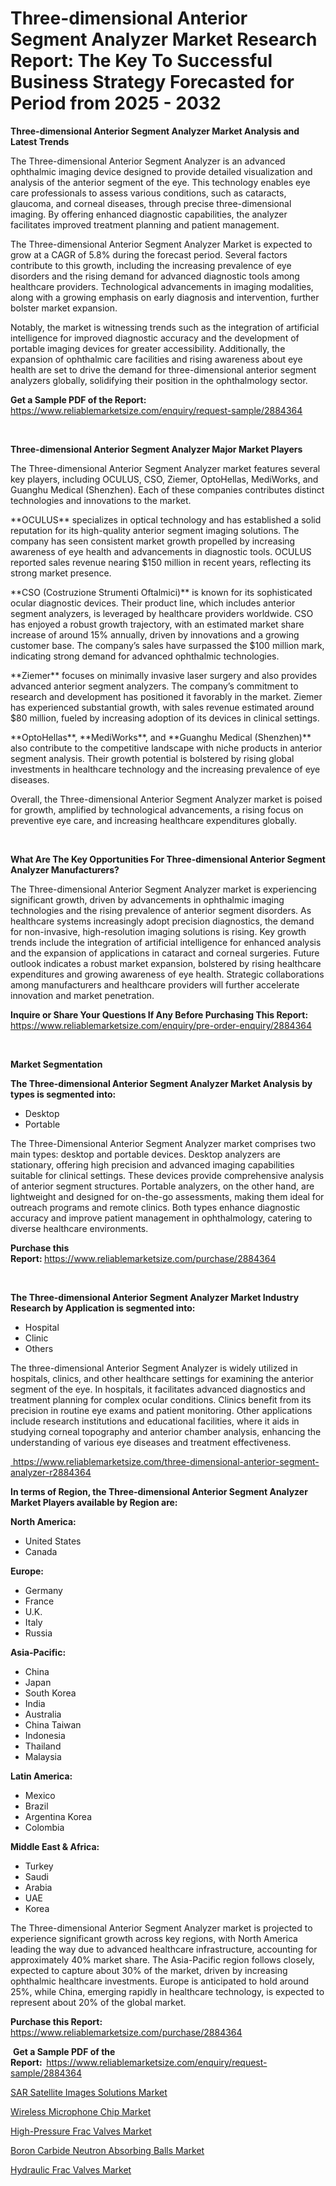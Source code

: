 <p><h1>Three-dimensional Anterior Segment Analyzer Market Research Report: The Key To Successful Business Strategy Forecasted for Period from 2025 - 2032</h1></p><p><strong>Three-dimensional Anterior Segment Analyzer Market Analysis and Latest Trends</strong></p>
<p><p>The Three-dimensional Anterior Segment Analyzer is an advanced ophthalmic imaging device designed to provide detailed visualization and analysis of the anterior segment of the eye. This technology enables eye care professionals to assess various conditions, such as cataracts, glaucoma, and corneal diseases, through precise three-dimensional imaging. By offering enhanced diagnostic capabilities, the analyzer facilitates improved treatment planning and patient management.</p><p>The Three-dimensional Anterior Segment Analyzer Market is expected to grow at a CAGR of 5.8% during the forecast period. Several factors contribute to this growth, including the increasing prevalence of eye disorders and the rising demand for advanced diagnostic tools among healthcare providers. Technological advancements in imaging modalities, along with a growing emphasis on early diagnosis and intervention, further bolster market expansion. </p><p>Notably, the market is witnessing trends such as the integration of artificial intelligence for improved diagnostic accuracy and the development of portable imaging devices for greater accessibility. Additionally, the expansion of ophthalmic care facilities and rising awareness about eye health are set to drive the demand for three-dimensional anterior segment analyzers globally, solidifying their position in the ophthalmology sector.</p></p>
<p><strong>Get a Sample PDF of the Report:&nbsp;</strong> <a href="https://www.reliablemarketsize.com/enquiry/request-sample/2884364?utm_campaign=1895&utm_medium=2&utm_source=Github&utm_content=ia&utm_term=13032025&utm_id=three-dimensional-anterior-segment-analyzer">https://www.reliablemarketsize.com/enquiry/request-sample/2884364</a></p>
<p>&nbsp;</p>
<p><strong>Three-dimensional Anterior Segment Analyzer Major Market Players</strong></p>
<p><p>The Three-dimensional Anterior Segment Analyzer market features several key players, including OCULUS, CSO, Ziemer, OptoHellas, MediWorks, and Guanghu Medical (Shenzhen). Each of these companies contributes distinct technologies and innovations to the market.</p><p>**OCULUS** specializes in optical technology and has established a solid reputation for its high-quality anterior segment imaging solutions. The company has seen consistent market growth propelled by increasing awareness of eye health and advancements in diagnostic tools. OCULUS reported sales revenue nearing $150 million in recent years, reflecting its strong market presence.</p><p>**CSO (Costruzione Strumenti Oftalmici)** is known for its sophisticated ocular diagnostic devices. Their product line, which includes anterior segment analyzers, is leveraged by healthcare providers worldwide. CSO has enjoyed a robust growth trajectory, with an estimated market share increase of around 15% annually, driven by innovations and a growing customer base. The company’s sales have surpassed the $100 million mark, indicating strong demand for advanced ophthalmic technologies.</p><p>**Ziemer** focuses on minimally invasive laser surgery and also provides advanced anterior segment analyzers. The company’s commitment to research and development has positioned it favorably in the market. Ziemer has experienced substantial growth, with sales revenue estimated around $80 million, fueled by increasing adoption of its devices in clinical settings.</p><p>**OptoHellas**, **MediWorks**, and **Guanghu Medical (Shenzhen)** also contribute to the competitive landscape with niche products in anterior segment analysis. Their growth potential is bolstered by rising global investments in healthcare technology and the increasing prevalence of eye diseases.</p><p>Overall, the Three-dimensional Anterior Segment Analyzer market is poised for growth, amplified by technological advancements, a rising focus on preventive eye care, and increasing healthcare expenditures globally.</p></p>
<p>&nbsp;</p>
<p><strong>What Are The Key Opportunities For Three-dimensional Anterior Segment Analyzer Manufacturers?</strong></p>
<p><p>The Three-dimensional Anterior Segment Analyzer market is experiencing significant growth, driven by advancements in ophthalmic imaging technologies and the rising prevalence of anterior segment disorders. As healthcare systems increasingly adopt precision diagnostics, the demand for non-invasive, high-resolution imaging solutions is rising. Key growth trends include the integration of artificial intelligence for enhanced analysis and the expansion of applications in cataract and corneal surgeries. Future outlook indicates a robust market expansion, bolstered by rising healthcare expenditures and growing awareness of eye health. Strategic collaborations among manufacturers and healthcare providers will further accelerate innovation and market penetration.</p></p>
<p><strong>Inquire or Share Your Questions If Any Before Purchasing This Report:</strong> <a href="https://www.reliablemarketsize.com/enquiry/pre-order-enquiry/2884364?utm_campaign=1895&utm_medium=2&utm_source=Github&utm_content=ia&utm_term=13032025&utm_id=three-dimensional-anterior-segment-analyzer">https://www.reliablemarketsize.com/enquiry/pre-order-enquiry/2884364</a></p>
<p>&nbsp;</p>
<p><strong>Market Segmentation</strong></p>
<p><strong>The Three-dimensional Anterior Segment Analyzer Market Analysis by types is segmented into:</strong></p>
<p><ul><li> Desktop</li><li>Portable </li></ul></p>
<p><p>The Three-Dimensional Anterior Segment Analyzer market comprises two main types: desktop and portable devices. Desktop analyzers are stationary, offering high precision and advanced imaging capabilities suitable for clinical settings. These devices provide comprehensive analysis of anterior segment structures. Portable analyzers, on the other hand, are lightweight and designed for on-the-go assessments, making them ideal for outreach programs and remote clinics. Both types enhance diagnostic accuracy and improve patient management in ophthalmology, catering to diverse healthcare environments.</p></p>
<p><strong>Purchase this Report:&nbsp;</strong><a href="https://www.reliablemarketsize.com/purchase/2884364?utm_campaign=1895&utm_medium=2&utm_source=Github&utm_content=ia&utm_term=13032025&utm_id=three-dimensional-anterior-segment-analyzer">https://www.reliablemarketsize.com/purchase/2884364</a></p>
<p>&nbsp;</p>
<p><strong>The Three-dimensional Anterior Segment Analyzer Market Industry Research by Application is segmented into:</strong></p>
<p><ul><li> Hospital</li><li>Clinic</li><li>Others </li></ul></p>
<p><p>The three-dimensional Anterior Segment Analyzer is widely utilized in hospitals, clinics, and other healthcare settings for examining the anterior segment of the eye. In hospitals, it facilitates advanced diagnostics and treatment planning for complex ocular conditions. Clinics benefit from its precision in routine eye exams and patient monitoring. Other applications include research institutions and educational facilities, where it aids in studying corneal topography and anterior chamber analysis, enhancing the understanding of various eye diseases and treatment effectiveness.</p></p>
<p><a href="https://www.reliablemarketsize.com/three-dimensional-anterior-segment-analyzer-r2884364?utm_campaign=1895&utm_medium=2&utm_source=Github&utm_content=ia&utm_term=13032025&utm_id=three-dimensional-anterior-segment-analyzer">&nbsp;https://www.reliablemarketsize.com/three-dimensional-anterior-segment-analyzer-r2884364</a></p>
<p><strong>In terms of Region, the Three-dimensional Anterior Segment Analyzer Market Players available by Region are:</strong></p>
<p>
    <p> <strong> North America: </strong>
        <ul>
            <li>United States</li>
            <li>Canada</li>
        </ul>
        </p> 
    <p> <strong> Europe: </strong>
        <ul>
            <li>Germany</li>
            <li>France</li>
            <li>U.K.</li>
            <li>Italy</li>
            <li>Russia</li>
        </ul>
        </p> 
    <p> <strong> Asia-Pacific: </strong>
        <ul>
            <li>China</li>
            <li>Japan</li>
            <li>South Korea</li>
            <li>India</li>
            <li>Australia</li>
            <li>China Taiwan</li>
            <li>Indonesia</li>
            <li>Thailand</li>
            <li>Malaysia</li>
        </ul>
        </p> 
    <p> <strong> Latin America: </strong>
        <ul>
            <li>Mexico</li>
            <li>Brazil</li>
            <li>Argentina Korea</li>
            <li>Colombia</li>
        </ul>
        </p> 
    <p> <strong> Middle East & Africa: </strong>
        <ul>
            <li>Turkey</li>
            <li>Saudi</li>
            <li>Arabia</li>
            <li>UAE</li>
            <li>Korea</li>
        </ul>
    </p>
    </p>
<p><p>The Three-dimensional Anterior Segment Analyzer market is projected to experience significant growth across key regions, with North America leading the way due to advanced healthcare infrastructure, accounting for approximately 40% market share. The Asia-Pacific region follows closely, expected to capture about 30% of the market, driven by increasing ophthalmic healthcare investments. Europe is anticipated to hold around 25%, while China, emerging rapidly in healthcare technology, is expected to represent about 20% of the global market.</p></p>
<p><strong>Purchase this Report: </strong><a href="https://www.reliablemarketsize.com/purchase/2884364?utm_campaign=1895&utm_medium=2&utm_source=Github&utm_content=ia&utm_term=13032025&utm_id=three-dimensional-anterior-segment-analyzer">https://www.reliablemarketsize.com/purchase/2884364</a></p>
<p>&nbsp;<strong>Get a Sample PDF of the Report:&nbsp;&nbsp;</strong><a href="https://www.reliablemarketsize.com/enquiry/request-sample/2884364?utm_campaign=1895&utm_medium=2&utm_source=Github&utm_content=ia&utm_term=13032025&utm_id=three-dimensional-anterior-segment-analyzer">https://www.reliablemarketsize.com/enquiry/request-sample/2884364</a></p>
<p><strong></strong></p>
<p><p><a href="https://github.com/kelttnandan9/Market-Research-Report-List-1/blob/main/sar-satellite-images-solutions-market.md?utm_campaign=1895&utm_medium=2&utm_source=Github&utm_content=ia&utm_term=13032025&utm_id=three-dimensional-anterior-segment-analyzer">SAR Satellite Images Solutions Market</a></p><p><a href="https://github.com/goreabeeran/Market-Research-Report-List-1/blob/main/wireless-microphone-chip-market.md?utm_campaign=1895&utm_medium=2&utm_source=Github&utm_content=ia&utm_term=13032025&utm_id=three-dimensional-anterior-segment-analyzer">Wireless Microphone Chip Market</a></p><p><a href="https://github.com/borsiflorsfa/Market-Research-Report-List-1/blob/main/high-pressure-frac-valves-market.md?utm_campaign=1895&utm_medium=2&utm_source=Github&utm_content=ia&utm_term=13032025&utm_id=three-dimensional-anterior-segment-analyzer">High-Pressure Frac Valves Market</a></p><p><a href="https://github.com/prumrupear/Market-Research-Report-List-1/blob/main/boron-carbide-neutron-absorbing-balls-market.md?utm_campaign=1895&utm_medium=2&utm_source=Github&utm_content=ia&utm_term=13032025&utm_id=three-dimensional-anterior-segment-analyzer">Boron Carbide Neutron Absorbing Balls Market</a></p><p><a href="https://github.com/romeoacuffap/Market-Research-Report-List-1/blob/main/hydraulic-frac-valves-market.md?utm_campaign=1895&utm_medium=2&utm_source=Github&utm_content=ia&utm_term=13032025&utm_id=three-dimensional-anterior-segment-analyzer">Hydraulic Frac Valves Market</a></p></p>